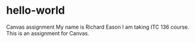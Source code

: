 # hello-world
Canvas assignment
My name is Richard Eason
I am taking ITC 136 course.
This is an assignment for Canvas.
